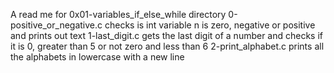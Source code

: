 A read me for 0x01-variables_if_else_while directory
0-positive_or_negative.c checks is int variable n is zero, negative or positive and prints out text
1-last_digit.c gets the last digit of a number and checks if it is 0, greater than 5 or not zero and less than 6
2-print_alphabet.c prints all the alphabets in lowercase with a new line
